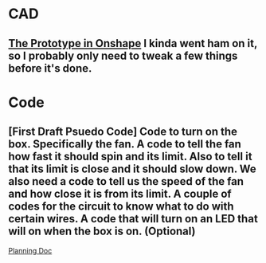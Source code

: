 # CAD
[The Prototype in Onshape](https://cvilleschools.onshape.com/documents/b60c5c3ae011e78cf6a2a1bd/w/4e3c6e2f779413a1c7802b2b/e/10d812ac343aef4f061d0bf0)
I kinda went ham on it, so I probably only need to tweak a few things before it's done.
---
# Code
[First Draft Psuedo Code]
Code to turn on the box. 
Specifically the fan.
A code to tell the fan how fast it should spin and its limit.
Also to tell it that its limit is close and it should slow down.
We also need a code to tell us the speed of the fan and how close it is from its limit.
A couple of codes for the circuit to know what to do with certain wires.
A code that will turn on an LED that will on when the box is on. (Optional)
---
[Planning Doc](https://docs.google.com/document/d/1k4LJgq82fT34C9mZyrUpwUVt9hEWU7Jjr8YUoJkSeJ4/edit?usp=sharing)
